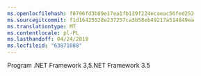 ```yaml
---
ms.openlocfilehash: f8796fd3b89e17ea1fb139f224ecaeac56fed252
ms.sourcegitcommit: f1d16425528e237257ca3b58eb49217a514849ea
ms.translationtype: MT
ms.contentlocale: pl-PL
ms.lasthandoff: 04/24/2019
ms.locfileid: "63871088"
---
```

 <span data-ttu-id="02d66-101">Program .NET Framework 3,5</span><span class="sxs-lookup"><span data-stu-id="02d66-101">.NET Framework 3.5</span></span> 
